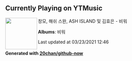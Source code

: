 ## Currently Playing on YTMusic

[<img align="left" width="100" src="https://lh3.googleusercontent.com/tGwJmEAdR-9MnbVxd9TQYU-Vq2J4D7qix3aDNb62x3yAJdjc9rjD5wjB4lnP02r51HeLUQOfZ5TDLmtW">](https://music.youtube.com/watch?v=_qP14y6kMHU)

창모, 해쉬 스완, ASH ISLAND 및 김효은 - 비워

**Albums**: 비워

Last updated at 03/23/2021 12:46

#### Generated with [20chan/github-now](https://github.com/20chan/github-now)


<!--
**20chan/20chan** is a ✨ _special_ ✨ repository because its `README.md` (this file) appears on your GitHub profile.

Here are some ideas to get you started:

- 🔭 I’m currently working on ...
- 🌱 I’m currently learning ...
- 👯 I’m looking to collaborate on ...
- 🤔 I’m looking for help with ...
- 💬 Ask me about ...
- 📫 How to reach me: ...
- 😄 Pronouns: ...
- ⚡ Fun fact: ...
-->
